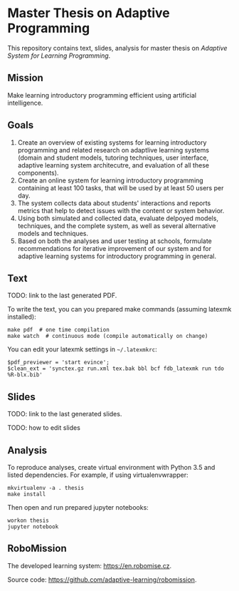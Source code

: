 # Master Thesis on Adaptive Programming

This repository contains text, slides, analysis for master thesis on
*Adaptive System for Learning Programming*.

## Mission

Make learning introductory programming efficient using artificial intelligence.

## Goals

1. Create an overview of existing systems for learning introductory programming
   and related research on adaptlive learning systems
   (domain and student models, tutoring techniques, user interface,
   adaptive learning system architecutre, and evaluation of all these components).
2. Create an online system for learning introductory programming containing at least 100 tasks,
   that will be used by at least 50 users per day.
3. The system collects data about students' interactions
   and reports metrics that help to detect issues with the content or system behavior.
4. Using both simulated and collected data, evaluate delpoyed models,
   techniques, and the complete system, as well as several alternative models and techniques.
5. Based on both the analyses and user testing at schools,
   formulate recommendations for iterative improvement of our system and for
   adaptive learning systems for introductory programming in general.


## Text

TODO: link to the last generated PDF.

To write the text, you can you prepared make commands (assuming latexmk installed):
```
make pdf  # one time compilation
make watch  # continuous mode (compile automatically on change)
```

You can edit your latexmk settings in `~/.latexmkrc`:
```
$pdf_previewer = 'start evince';
$clean_ext = 'synctex.gz run.xml tex.bak bbl bcf fdb_latexmk run tdo %R-blx.bib'
```

## Slides

TODO: link to the last generated slides.

TODO: how to edit slides

## Analysis

To reproduce analyses, create virtual environment with Python 3.5 and listed dependencies.
For example, if using virtualenvwrapper:

```
mkvirtualenv -a . thesis
make install
```

Then open and run prepared jupyter notebooks:
```
workon thesis
jupyter notebook
```

## RoboMission

The developed learning system: <https://en.robomise.cz>.

Source code: <https://github.com/adaptive-learning/robomission>.
